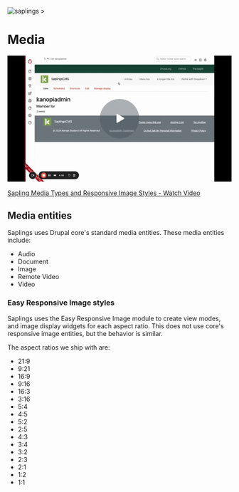 ![saplings >](https://github.com/kanopi/saplings/assets/5177009/a6377e32-deb2-49d8-873a-f3dd5a36fa7c)

# Media

[![Screenshot](assets/images/media.gif)](https://www.loom.com/share/999be51038f94b57a2e4da27e2a15c17)

[Sapling Media Types and Responsive Image Styles - Watch Video](https://www.loom.com/share/999be51038f94b57a2e4da27e2a15c17)

## Media entities

Saplings uses Drupal core's standard media entities. These media entities include:

- Audio
- Document
- Image
- Remote Video
- Video

### Easy Responsive Image styles

Saplings uses the Easy Responsive Image module to create view modes, and image display widgets for each aspect ratio. This does not use core's responsive image entities, but the behavior is similar.

The aspect ratios we ship with are:

* 21:9
* 9:21
* 16:9
* 9:16
* 16:3
* 3:16
* 5:4
* 4:5
* 5:2
* 2:5
* 4:3
* 3:4
* 3:2
* 2:3
* 2:1
* 1:2
* 1:1
